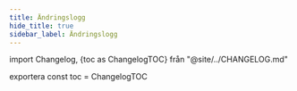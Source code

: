 ```yaml
---
title: Ändringslogg
hide_title: true
sidebar_label: Ändringslogg
---
```


import Changelog, {toc as ChangelogTOC} från "@site/../CHANGELOG.md"

<Changelog />

exportera const toc = ChangelogTOC
